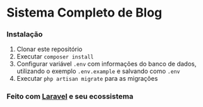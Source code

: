 # Sistema Completo de Blog

### Instalação
1. Clonar este repositório
2. Executar `composer install`
3. Configurar variável `.env` com informações do banco de dados, utilizando o exemplo `.env.example` e salvando como `.env`
4. Executar `php artisan migrate` para as migrações 


### Feito com [Laravel](https://laravel.com/) e seu ecossistema